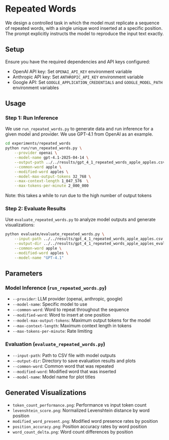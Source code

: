 # Repeated Words

We design a controlled task in which the model must replicate a sequence of repeated words, with a single unique word inserted at a specific position. The prompt explicitly instructs the model to reproduce the input text exactly.

## Setup

Ensure you have the required dependencies and API keys configured:
- OpenAI API key: Set `OPENAI_API_KEY` environment variable
- Anthropic API key: Set `ANTHROPIC_API_KEY` environment variable  
- Google API: Set `GOOGLE_APPLICATION_CREDENTIALS` and `GOOGLE_MODEL_PATH` environment variables

## Usage

### Step 1: Run Inference

We use `run_repeated_words.py` to generate data and run inference for a given model and provider. We use GPT-4.1 from OpenAI as an example.

```bash
cd experiments/repeated_words
python run/run_repeated_words.py \
    --provider openai \
    --model-name gpt-4.1-2025-04-14 \
    --output-path ../../results/gpt_4_1_repeated_words_apple_apples.csv \
    --common-word apple \
    --modified-word apples \
    --model-max-output-tokens 32_768 \
    --max-context-length 1_047_576  \
    --max-tokens-per-minute 2_000_000
```
Note: this takes a while to run due to the high number of output tokens

### Step 2: Evaluate Results

Use `evaluate_repeated_words.py` to analyze model outputs and generate visualizations:

```bash
python evaluate/evaluate_repeated_words.py \
    --input-path ../../results/gpt_4_1_repeated_words_apple_apples.csv \
    --output-dir ../../results/gpt_4_1_repeated_words_apple_apples_evaluated.csv\
    --common-word apple \
    --modified-word apples \
    --model-name "GPT-4.1"
```

## Parameters

### Model Inference (`run_repeated_words.py`)
- `--provider`: LLM provider (openai, anthropic, google)
- `--model-name`: Specific model to use
- `--common-word`: Word to repeat throughout the sequence
- `--modified-word`: Word to insert at one position
- `--model-max-output-tokens`: Maximum output tokens for the model
- `--max-context-length`: Maximum context length in tokens
- `--max-tokens-per-minute`: Rate limiting

### Evaluation (`evaluate_repeated_words.py`)
- `--input-path`: Path to CSV file with model outputs
- `--output-dir`: Directory to save evaluation results and plots
- `--common-word`: Common word that was repeated
- `--modified-word`: Modified word that was inserted
- `--model-name`: Model name for plot titles

## Generated Visualizations

- `token_count_performance.png`: Performance vs input token count
- `levenshtein_score.png`: Normalized Levenshtein distance by word position
- `modified_word_present.png`: Modified word presence rates by position
- `position_accuracy.png`: Position accuracy rates by word position
- `word_count_delta.png`: Word count differences by position